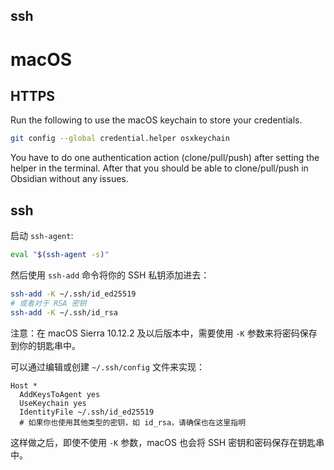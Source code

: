 

## ssh

# macOS 

## HTTPS 

Run the following to use the macOS keychain to store your credentials.

```bash
git config --global credential.helper osxkeychain
```

You have to do one authentication action (clone/pull/push) after setting the helper in the terminal. After that you should be able to clone/pull/push in Obsidian without any issues.


## ssh
启动 `ssh-agent`:

```bash
eval "$(ssh-agent -s)"
```

然后使用 `ssh-add` 命令将你的 SSH 私钥添加进去：
```bash
ssh-add -K ~/.ssh/id_ed25519
# 或者对于 RSA 密钥
ssh-add -K ~/.ssh/id_rsa
```

注意：在 macOS Sierra 10.12.2 及以后版本中，需要使用 `-K` 参数来将密码保存到你的钥匙串中。


可以通过编辑或创建 `~/.ssh/config` 文件来实现：

```
Host *
  AddKeysToAgent yes
  UseKeychain yes
  IdentityFile ~/.ssh/id_ed25519
  # 如果你也使用其他类型的密钥，如 id_rsa，请确保也在这里指明
```

这样做之后，即使不使用 `-K` 参数，macOS 也会将 SSH 密钥和密码保存在钥匙串中。